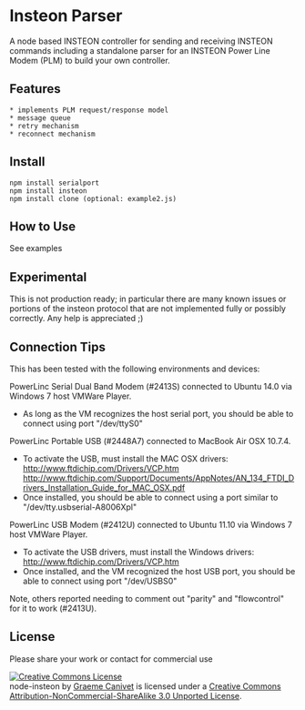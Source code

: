 Insteon Parser
==============

A node based INSTEON controller for sending and receiving INSTEON commands including a standalone parser for an INSTEON Power Line Modem (PLM) to build your own controller.

Features
--------
	* implements PLM request/response model
	* message queue
	* retry mechanism
	* reconnect mechanism


Install
-------
	npm install serialport
	npm install insteon
	npm install clone (optional: example2.js)

How to Use
----------
See examples

Experimental
------------
This is not production ready; in particular there are many known issues or portions of the insteon protocol that are not implemented fully or possibly correctly. Any help is appreciated ;)
	
Connection Tips
---------------
This has been tested with the following environments and devices:

PowerLinc Serial Dual Band Modem (#2413S) connected to Ubuntu 14.0 via Windows 7 host VMWare Player. 
* As long as the VM recognizes the host serial port, you should be able to connect using port "/dev/ttyS0"
	
PowerLinc Portable USB (#2448A7) connected to MacBook Air OSX 10.7.4. 
* To activate the USB, must install the MAC OSX drivers:
	http://www.ftdichip.com/Drivers/VCP.htm
	http://www.ftdichip.com/Support/Documents/AppNotes/AN_134_FTDI_Drivers_Installation_Guide_for_MAC_OSX.pdf
* Once installed, you should be able to connect using a port similar to "/dev/tty.usbserial-A8006Xpl"

PowerLinc USB Modem (#2412U) connected to Ubuntu 11.10 via Windows 7 host VMWare Player.
* To activate the USB drivers, must install the Windows drivers:
	http://www.ftdichip.com/Drivers/VCP.htm
* Once installed, and the VM recognized the host USB port, you should be able to connect using port "/dev/USBS0"

Note, others reported needing to comment out "parity" and "flowcontrol" for it to work (#2413U). 

License
-------
Please share your work or contact for commercial use

<a rel="license" href="http://creativecommons.org/licenses/by-nc-sa/3.0/"><img alt="Creative Commons License" style="border-width:0" src="http://i.creativecommons.org/l/by-nc-sa/3.0/88x31.png" /></a><br /><span xmlns:dct="http://purl.org/dc/terms/" property="dct:title">node-insteon</span> by <a xmlns:cc="http://creativecommons.org/ns#" href="https://github.com/gcanivet/node-insteon" property="cc:attributionName" rel="cc:attributionURL">Graeme Canivet</a> is licensed under a <a rel="license" href="http://creativecommons.org/licenses/by-nc-sa/3.0/">Creative Commons Attribution-NonCommercial-ShareAlike 3.0 Unported License</a>.
